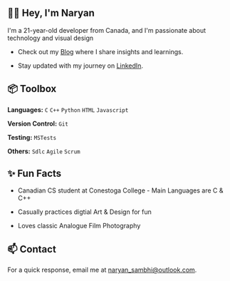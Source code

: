 ## 👋🏼 Hey, I'm Naryan

I'm a 21-year-old developer from Canada, and I'm passionate about technology and visual design


- Check out my [Blog](https://bz-city.neocities.org/) where I share insights and learnings.
  
- Stay updated with my journey on [LinkedIn](https://www.linkedin.com/in/naryan-sambhi/).


## 📦 Toolbox

**Languages:** `C` `C++` `Python` `HTML` `Javascript`

**Version Control:** `Git`

**Testing:** `MSTests` 

**Others:** `Sdlc` `Agile` `Scrum`

## ✨ Fun Facts

  
- Canadian CS student at Conestoga College - Main Languages are C & C++
  
- Casually practices digtial Art & Design for fun
  
- Loves classic Analogue Film Photography
  

## 📫 Contact


For a quick response, email me at naryan_sambhi@outlook.com. 
  

